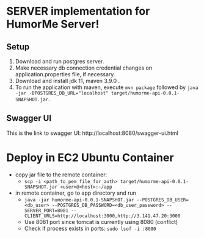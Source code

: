 # SERVER implementation for HumorMe Server!

## Setup
1. Download and run postgres server.
2. Make necessary db connection credential changes on application.properties file, if necessary.
3. Download and install jdk 11, maven 3.9.0 .
4. To run the application with maven, execute `mvn package` followed by `java -jar -DPOSTGRES_DB_URL="localhost" target/humorme-api-0.0.1-SNAPSHOT.jar`.

## Swagger UI
This is the link to swagger UI: http://localhost:8080/swagger-ui.html

# Deploy in EC2 Ubuntu Container
- copy jar file to the remote container:
  - `scp -i <path_to_pem_file_for_auth> target/humorme-api-0.0.1-SNAPSHOT.jar <user>@<host>:~/app`
- in remote container, go to app directory and run
  -  `java -jar humorme-api-0.0.1-SNAPSHOT.jar --POSTGRES_DB_USER=<db_user> --POSTGRES_DB_PASSWORD=<db_user_password> --SERVER_PORT=8081 --CLIENT_URLS=http://localhost:3000,http://3.141.47.20:3000`
  - Use 8081 port since tomcat is currently using 8080 (conflict)
  - Check if process exists in ports: `sudo lsof -i :8080`